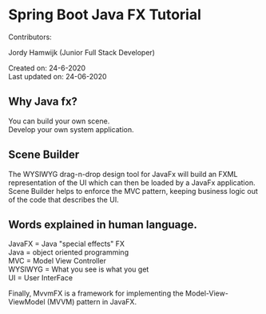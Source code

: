 # Spring Boot Java FX Tutorial

Contributors:

Jordy Hamwijk (Junior Full Stack Developer)

Created on: 24-6-2020<br/>
Last updated on: 24-06-2020

## Why Java fx?

You can build your own scene.<br/>
Develop your own system application.

## Scene Builder

The WYSIWYG drag-n-drop design tool for JavaFx will build an FXML representation of
the UI which can then be loaded by a JavaFx application.  
Scene Builder helps to enforce the MVC pattern, 
keeping business logic out of the code that describes the UI.


## Words explained in human language.
JavaFX = Java "special effects" FX<br/>
Java = object oriented programming<br/>
MVC = Model View Controller<br/>
WYSIWYG = What you see is what you get<br/>
UI = User InterFace<br/>


Finally, MvvmFX is a framework for implementing the Model-View-ViewModel (MVVM) pattern in JavaFX. 

